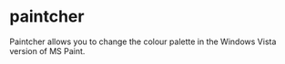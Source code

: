# paintcher
Paintcher allows you to change the colour palette in the Windows Vista version of MS Paint.

